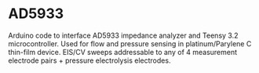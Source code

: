 # AD5933
Arduino code to interface AD5933 impedance analyzer and Teensy 3.2 microcontroller. Used for flow and pressure sensing in platinum/Parylene C thin-film device. EIS/CV sweeps addressable to any of 4 measurement electrode pairs + pressure electrolysis electrodes.
